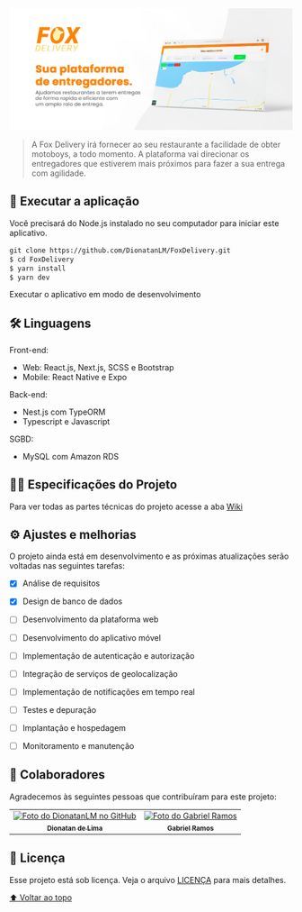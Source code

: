
<!---Esses são exemplos. Veja https://shields.io para outras pessoas ou para personalizar este conjunto de escudos. Você pode querer incluir dependências, status do projeto e informações de licença aqui--->

<img src="src/bannerFox.jpg"  alt="exemplo imagem">

> A Fox Delivery irá fornecer ao seu restaurante a facilidade de
obter motoboys, a todo momento. A plataforma vai direcionar os entregadores que
estiverem mais próximos para fazer a sua entrega com agilidade.

## 🚀 Executar a aplicação
Você precisará do Node.js instalado no seu computador para iniciar este aplicativo.

```
git clone https://github.com/DionatanLM/FoxDelivery.git
$ cd FoxDelivery
$ yarn install
$ yarn dev
```
Executar o aplicativo em modo de desenvolvimento


## 🛠️ Linguagens

Front-end:
* Web: React.js, Next.js, SCSS e Bootstrap
* Mobile: React Native e Expo

Back-end:
* Nest.js com TypeORM
* Typescript e Javascript

SGBD:
* MySQL com Amazon RDS

## 👨‍💻 Especificações do Projeto

Para ver todas as partes técnicas do projeto acesse a aba [Wiki](https://github.com/DionatanLM/FoxDelivery/wiki)


## ⚙️ Ajustes e melhorias

O projeto ainda está em desenvolvimento e as próximas atualizações serão voltadas nas seguintes tarefas:

- [x] Análise de requisitos
- [x] Design de banco de dados
- [ ] Desenvolvimento da plataforma web
- [ ] Desenvolvimento do aplicativo móvel
- [ ] Implementação de autenticação e autorização
- [ ] Integração de serviços de geolocalização
- [ ] Implementação de notificações em tempo real
- [ ] Testes e depuração
- [ ] Implantação e hospedagem
- [ ] Monitoramento e manutenção


## 🤝 Colaboradores

Agradecemos às seguintes pessoas que contribuíram para este projeto:

<table>
  <tr>
    <td align="center">
      <a href="https://github.com/DionatanLM" target="_blank">
        <img src="https://avatars3.githubusercontent.com/u/62453867" width="100px;" alt="Foto do DionatanLM no GitHub"/><br>
        <sub>
          <b>Dionatan de Lima</b>
        </sub>
      </a>
    </td>
    <td align="center">
      <a href="https://github.com/gabrielhz" target="_blank">
        <img src="https://avatars3.githubusercontent.com/u/69884582" width="100px;" alt="Foto do Gabriel Ramos"/><br>
        <sub>
          <b>Gabriel Ramos</b>
        </sub>
      </a>
    </td>
  </tr>
</table>




## 📝 Licença

Esse projeto está sob licença. Veja o arquivo [LICENÇA](LICENSE.md) para mais detalhes.

[⬆ Voltar ao topo](#nome-do-projeto)<br>
